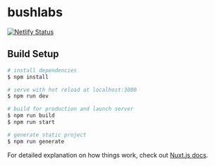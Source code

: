 # bushlabs

[![Netlify Status](https://api.netlify.com/api/v1/badges/60c51856-8de5-4f14-be2b-c22e66a71958/deploy-status)](https://app.netlify.com/sites/mystifying-poitras-90f04e/deploys)

## Build Setup

```bash
# install dependencies
$ npm install

# serve with hot reload at localhost:3000
$ npm run dev

# build for production and launch server
$ npm run build
$ npm run start

# generate static project
$ npm run generate
```

For detailed explanation on how things work, check out [Nuxt.js docs](https://nuxtjs.org).
